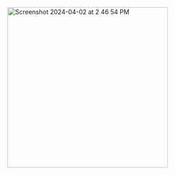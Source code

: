 <img width="365" alt="Screenshot 2024-04-02 at 2 46 54 PM" src="https://github.com/Rahulnimje94/ListSwiftUI/assets/31283870/e832c280-d05f-4a0b-b121-af2b71ee2691">
